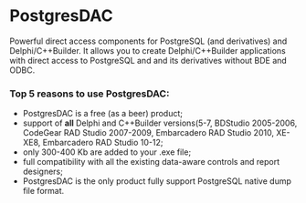 # PostgresDAC

Powerful direct access components for PostgreSQL (and derivatives) and Delphi/C++Builder. 
It allows you to create Delphi/C++Builder applications with direct access to PostgreSQL and and its derivatives without BDE and ODBC. 

### Top 5 reasons to use PostgresDAC:

- PostgresDAC is a free (as a beer) product;
- support of **all** Delphi and C++Builder versions(5-7, BDStudio 2005-2006, CodeGear RAD Studio 2007-2009, Embarcadero RAD Studio 2010, XE-XE8, Embarcadero RAD Studio 10-12;
- only 300-400 Kb are added to your .exe file;
- full compatibility with all the existing data-aware controls and report designers;
- PostgresDAC is the only product fully support PostgreSQL native dump file format.


